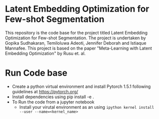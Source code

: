 # Latent Embedding Optimization for Few-shot Segmentation

This repository is the code base for the project titled Latent Embedding Optimization for Few-shot Segmentation. 
The project is undertaken by Gopika Sudhakaran, Temiloluwa Adeoti, Jennifer Deborah and Istiaque Mannafee. This project is based on the paper "Meta-Learning with Latent Embedding Optimization" by Rusu et. al. 

# Run Code base
- Create a python virtual environment and install Pytorch 1.5.1 following guidelines at https://pytorch.org/
- Install dependencies using pip install -e .
- To Run the code from a jupyter notebook 
    - Install your virutal environment as an using `ipython kernel install --user --name=<kernel_name>`

